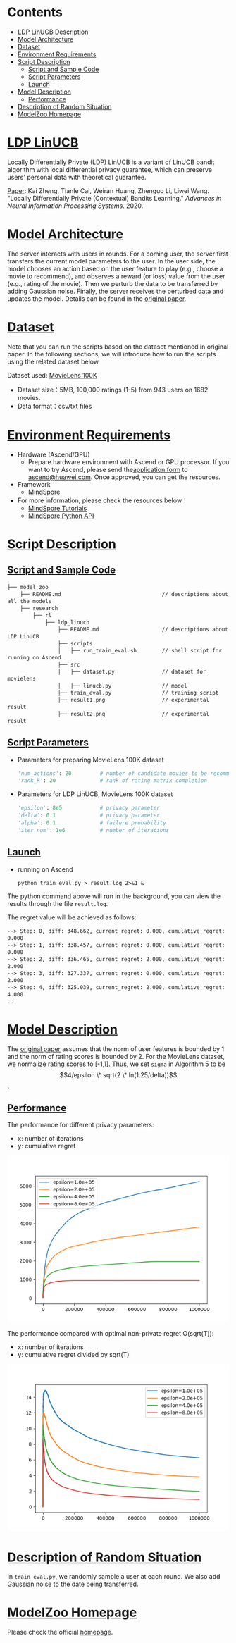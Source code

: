 # Contents

- [LDP LinUCB Description](#ldp-linucb-description)
- [Model Architecture](#model-architecture)
- [Dataset](#dataset)
- [Environment Requirements](#environment-requirements)
- [Script Description](#script-description)
    - [Script and Sample Code](#script-and-sample-code)
    - [Script Parameters](#script-parameters)
    - [Launch](#launch)
- [Model Description](#model-description)
    - [Performance](#performance)
- [Description of Random Situation](#description-of-random-situation)
- [ModelZoo Homepage](#modelzoo-homepage)

# [LDP LinUCB](#contents)

Locally Differentially Private (LDP) LinUCB is a variant of LinUCB bandit algorithm with local differential privacy guarantee, which can preserve users' personal data with theoretical guarantee.

[Paper](https://arxiv.org/abs/2006.00701):  Kai Zheng, Tianle Cai, Weiran Huang, Zhenguo Li, Liwei Wang. "Locally Differentially Private (Contextual) Bandits Learning." *Advances in Neural Information Processing Systems*. 2020.

# [Model Architecture](#contents)

The server interacts with users in rounds. For a coming user, the server first transfers the current model parameters to the user. In the user side, the model chooses an action based on the user feature to play (e.g., choose a movie to recommend), and observes a reward (or loss) value from the user (e.g., rating of the movie). Then we perturb the data to be transferred by adding Gaussian noise. Finally, the server receives the perturbed data and updates the model. Details can be found in the [original paper](https://arxiv.org/abs/2006.00701).

# [Dataset](#contents)

Note that you can run the scripts based on the dataset mentioned in original paper. In the following sections, we will introduce how to run the scripts using the related dataset below.

Dataset used: [MovieLens 100K](https://grouplens.org/datasets/movielens/100k/)

- Dataset size：5MB, 100,000 ratings (1-5) from 943 users on 1682 movies.
- Data format：csv/txt files

# [Environment Requirements](#contents)

- Hardware (Ascend/GPU)
    - Prepare hardware environment with Ascend or GPU processor. If you want to try Ascend, please send the[application form](https://obs-9be7.obs.cn-east-2.myhuaweicloud.com/file/other/Ascend%20Model%20Zoo%E4%BD%93%E9%AA%8C%E8%B5%84%E6%BA%90%E7%94%B3%E8%AF%B7%E8%A1%A8.docx) to ascend@huawei.com. Once approved, you can get the resources.
- Framework
    - [MindSpore](https://www.mindspore.cn/install/en)
- For more information, please check the resources below：
    - [MindSpore Tutorials](https://www.mindspore.cn/tutorial/training/en/master/index.html)
  - [MindSpore Python API](https://www.mindspore.cn/doc/api_python/en/master/index.html)

# [Script Description](#contents)

## [Script and Sample Code](#contents)

```console
├── model_zoo
    ├── README.md                                // descriptions about all the models
    ├── research
        ├── rl
            ├── ldp_linucb
                ├── README.md                    // descriptions about LDP LinUCB
                ├── scripts
                │   ├── run_train_eval.sh        // shell script for running on Ascend
                ├── src
                │   ├── dataset.py               // dataset for movielens
                │   ├── linucb.py                // model
                ├── train_eval.py                // training script
                ├── result1.png                  // experimental result
                ├── result2.png                  // experimental result
```

## [Script Parameters](#contents)

- Parameters for preparing MovieLens 100K dataset

  ```python
  'num_actions': 20         # number of candidate movies to be recommended
  'rank_k': 20              # rank of rating matrix completion
  ```

- Parameters for LDP LinUCB, MovieLens 100K dataset

  ```python
  'epsilon': 8e5            # privacy parameter
  'delta': 0.1              # privacy parameter
  'alpha': 0.1              # failure probability
  'iter_num': 1e6           # number of iterations
  ```

## [Launch](#contents)

- running on Ascend

  ```shell
  python train_eval.py > result.log 2>&1 &
  ```

The python command above will run in the background, you can view the results through the file `result.log`.

The regret value will be achieved as follows:

```console
--> Step: 0, diff: 348.662, current_regret: 0.000, cumulative regret: 0.000
--> Step: 1, diff: 338.457, current_regret: 0.000, cumulative regret: 0.000
--> Step: 2, diff: 336.465, current_regret: 2.000, cumulative regret: 2.000
--> Step: 3, diff: 327.337, current_regret: 0.000, cumulative regret: 2.000
--> Step: 4, diff: 325.039, current_regret: 2.000, cumulative regret: 4.000
...
```

# [Model Description](#contents)

The [original paper](https://arxiv.org/abs/2006.00701) assumes that the norm of user features is bounded by 1 and the norm of rating scores is bounded by 2. For the MovieLens dataset, we normalize rating scores to [-1,1]. Thus, we set `sigma` in Algorithm 5 to be $$4/epsilon \* sqrt(2 \* ln(1.25/delta))$$.

## [Performance](#contents)

The performance for different privacy parameters:

- x: number of iterations
- y: cumulative regret

![Result1](result1.png)

The performance compared with optimal non-private regret O(sqrt(T)):

- x: number of iterations
- y: cumulative regret divided by sqrt(T)

![Result2](result2.png)

# [Description of Random Situation](#contents)

In `train_eval.py`, we randomly sample a user at each round. We also add Gaussian noise to the date being transferred.

# [ModelZoo Homepage](#contents)

Please check the official
[homepage](https://gitee.com/mindspore/mindspore/tree/master/model_zoo).
